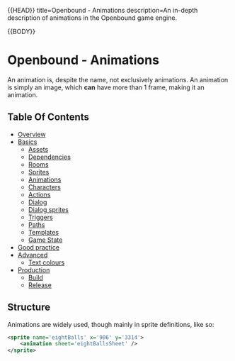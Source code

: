 {{HEAD}}
title=Openbound - Animations
description=An in-depth description of animations in the Openbound game engine.

{{BODY}}

# Openbound - Animations

An animation is, despite the name, not exclusively animations. An animation is simply an image, which **can** have more than 1 frame, making it an animation.

## Table Of Contents

-   [Overview](./openbound-overview)
-   [Basics](./openbound-basics)
    -   [Assets](./openbound-assets)
    -   [Dependencies](./openbound-dependencies)
    -   [Rooms](./openbound-rooms)
    -   [Sprites](./openbound-sprites)
    -   [Animations](./openbound-animations)
    -   [Characters](./openbound-characters)
    -   [Actions](./openbound-actions)
    -   [Dialog](./openbound-dialog)
    -   [Dialog sprites](./openbound-dialog-sprites)
    -   [Triggers](./openbound-triggers)
    -   [Paths](./openbound-paths)
    -   [Templates](./openbound-templates)
    -   [Game State](./openbound-gamestate)
-   [Good practice](./openbound-good-practice)
-   [Advanced](./openbound-advanced)
    -   [Text colours](./openbound-text-colours)
-   [Production](./openbound-production)
    -   [Build](./openbound-build)
    -   [Release](openbound-release)

## Structure

Animations are widely used, though mainly in sprite definitions, like so:

```xml
<sprite name='eightBalls' x='906' y='3314'>
    <animation sheet='eightBallsSheet' />
</sprite>
```
